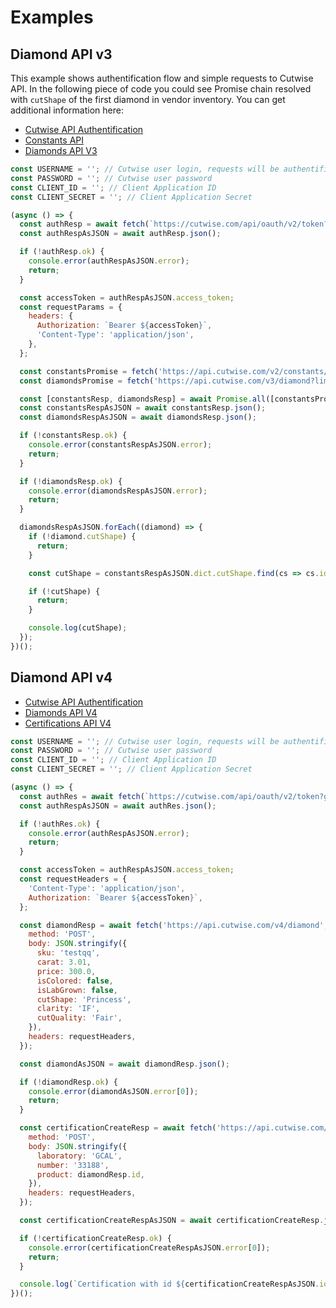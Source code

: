# Examples

## Diamond API v3

This example shows authentification flow and simple requests to Cutwise API. In the following piece of code you could see Promise chain resolved with `cutShape` of the first diamond in vendor inventory. You can get additional information here:

- [Cutwise API Authentification](rest/auth.md)
- [Constants API](rest/constants-api.md)
- [Diamonds API V3](rest/diamonds-api-v3.md)

```javascript
const USERNAME = ''; // Cutwise user login, requests will be authentificated as provided user
const PASSWORD = ''; // Cutwise user password
const CLIENT_ID = ''; // Client Application ID
const CLIENT_SECRET = ''; // Client Application Secret

(async () => {
  const authResp = await fetch(`https://cutwise.com/api/oauth/v2/token?grant_type=password&username=${USERNAME}&password=${PASSWORD}&client_id=${CLIENT_ID}&client_secret=${CLIENT_SECRET}`);
  const authRespAsJSON = await authResp.json();

  if (!authResp.ok) {
    console.error(authRespAsJSON.error);
    return;
  }

  const accessToken = authRespAsJSON.access_token;
  const requestParams = {
    headers: {
      Authorization: `Bearer ${accessToken}`,
      'Content-Type': 'application/json',
    },
  };

  const constantsPromise = fetch('https://api.cutwise.com/v2/constants/web', requestParams);
  const diamondsPromise = fetch('https://api.cutwise.com/v3/diamond?limit=8&offset=0', requestParams);

  const [constantsResp, diamondsResp] = await Promise.all([constantsPromise, diamondsPromise]);
  const constantsRespAsJSON = await constantsResp.json();
  const diamondsRespAsJSON = await diamondsResp.json();

  if (!constantsResp.ok) {
    console.error(constantsRespAsJSON.error);
    return;
  }

  if (!diamondsResp.ok) {
    console.error(diamondsRespAsJSON.error);
    return;
  }

  diamondsRespAsJSON.forEach((diamond) => {
    if (!diamond.cutShape) {
      return;
    }

    const cutShape = constantsRespAsJSON.dict.cutShape.find(cs => cs.id === diamond.cutShape);

    if (!cutShape) {
      return;
    }

    console.log(cutShape);
  });
})();
```

## Diamond API v4

- [Cutwise API Authentification](rest/auth.md)
- [Diamonds API V4](rest/diamonds-api-v4.md)
- [Certifications API V4](rest/certifications-api-v4.md)

```javascript
const USERNAME = ''; // Cutwise user login, requests will be authentificated as provided user
const PASSWORD = ''; // Cutwise user password
const CLIENT_ID = ''; // Client Application ID
const CLIENT_SECRET = ''; // Client Application Secret

(async () => {
  const authRes = await fetch(`https://cutwise.com/api/oauth/v2/token?grant_type=password&username=${USERNAME}&password=${PASSWORD}&client_id=${CLIENT_ID}&client_secret=${CLIENT_SECRET}`);
  const authRespAsJSON = await authRes.json();

  if (!authRes.ok) {
    console.error(authRespAsJSON.error);
    return;
  }

  const accessToken = authRespAsJSON.access_token;
  const requestHeaders = {
    'Content-Type': 'application/json',
    Authorization: `Bearer ${accessToken}`,
  };

  const diamondResp = await fetch('https://api.cutwise.com/v4/diamond', {
    method: 'POST',
    body: JSON.stringify({
      sku: 'testqq',
      carat: 3.01,
      price: 300.0,
      isColored: false,
      isLabGrown: false,
      cutShape: 'Princess',
      clarity: 'IF',
      cutQuality: 'Fair',
    }),
    headers: requestHeaders,
  });

  const diamondAsJSON = await diamondResp.json();

  if (!diamondResp.ok) {
    console.error(diamondAsJSON.error[0]);
    return;
  }

  const certificationCreateResp = await fetch('https://api.cutwise.com/v4/certification', {
    method: 'POST',
    body: JSON.stringify({
      laboratory: 'GCAL',
      number: '33188',
      product: diamondResp.id,
    }),
    headers: requestHeaders,
  });

  const certificationCreateRespAsJSON = await certificationCreateResp.json();

  if (!certificationCreateResp.ok) {
    console.error(certificationCreateRespAsJSON.error[0]);
    return;
  }

  console.log(`Certification with id ${certificationCreateRespAsJSON.id} has been created and linked to the diamond`);
})();
```



